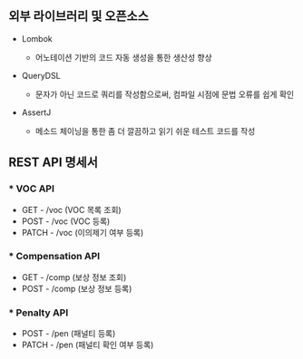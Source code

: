 
## 외부 라이브러리 및 오픈소스
- Lombok
  - 어노테이션 기반의 코드 자동 생성을 통한 생산성 향상

- QueryDSL
  - 문자가 아닌 코드로 쿼리를 작성함으로써, 컴파일 시점에 문법 오류를 쉽게 확인

- AssertJ
  - 메소드 체이닝을 통한 좀 더 깔끔하고 읽기 쉬운 테스트 코드를 작성


## REST API 명세서

### * VOC API
  - GET - /voc  (VOC 목록 조회)
  - POST - /voc  (VOC 등록)
  - PATCH - /voc  (이의제기 여부 등록)


### * Compensation API
- GET - /comp  (보상 정보 조회)
- POST - /comp  (보상 정보 등록)


### * Penalty API
- POST - /pen  (패널티 등록)
- PATCH - /pen  (패널티 확인 여부 등록)

     